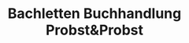 ---
title: "Bachletten Buchhandlung Probst&Probst"
url: /basel/bachletten-buchhandlung-probstundprobst/
shop: Bücher
---